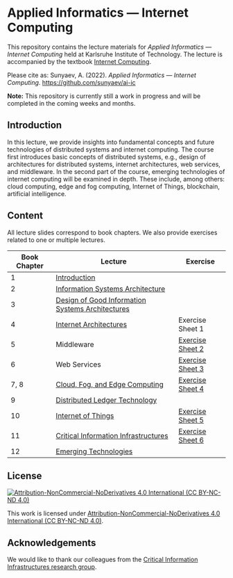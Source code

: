 # Applied Informatics — Internet Computing

This repository contains the lecture materials for _Applied Informatics — Internet Computing_ held at Karlsruhe Institute of Technology. The lecture is accompanied by the textbook [Internet Computing](https://internet-computing.net/).

Please cite as: Sunyaev, A. (2022). _Applied Informatics — Internet Computing_. https://github.com/sunyaev/ai-ic

**Note:** This repository is currently still a work in progress and will be completed in the coming weeks and months.

## Introduction

In this lecture, we provide insights into fundamental concepts and future technologies of distributed systems and internet computing. The course first introduces basic concepts of distributed systems, e.g., design of architectures for distributed systems, internet architectures, web services, and middleware. In the second part of the course, emerging technologies of internet computing will be examined in depth. These include, among others: cloud computing, edge and fog computing, Internet of Things, blockchain, artificial intelligence.

## Content

All lecture slides correspond to book chapters. We also provide exercises related to one or multiple lectures.

| Book Chapter | Lecture | Exercise |
| ----------- | ------- | ------------------ |
| 1 | [Introduction](lecture/ai-ic.lecture_01_ss22.pdf) |                                                                                             | 
| 2 | [Information Systems Architecture](lecture/ai-ic.lecture_02_ss22.pdf) |             |
| 3 | [Design of Good Information Systems Architectures](lecture/ai-ic.lecture_03_ss22.pdf)|                   |
| 4 | [Internet Architectures](lecture/ai-ic.lecture_04_ss22.pdf) | <!--[-->Exercise Sheet 1<!--](tutorial/1/ai-ic.tutorial_01_ss22.pdf)-->        | 
| 5 | <!--[-->Middleware<!--](lecture/ai-ic.lecture_05_ss22.pdf)--> | [Exercise Sheet 2](tutorial/2/ai-ic.tutorial_02_ss22.pdf) |
| 6 | <!--[-->Web Services<!--](lecture/ai-ic.lecture_06_ss22.pdf)--> | [Exercise Sheet 3](tutorial/3/ai-ic.tutorial_03_ss22.pdf)          |
| 7, 8 | [Cloud, Fog, and Edge Computing](lecture/ai-ic.lecture_07_08_ss22.pdf) | [Exercise Sheet 4](tutorial/4/ai-ic.tutorial_04_ss22.pdf) |
| 9 | [Distributed Ledger Technology](lecture/ai-ic.lecture_09_ss22.pdf) |            |
| 10 | [Internet of Things](lecture/ai-ic.lecture_10_ss22.pdf) | [Exercise Sheet 5](tutorial/5/ai-ic.tutorial_05_ss22.pdf)      |             
| 11 | [Critical Information Infrastructures](lecture/ai-ic.lecture_11_ss22.pdf) | [Exercise Sheet 6](tutorial/6/ai-ic.tutorial_06_ss22.pdf)           |
| 12 | [Emerging Technologies](lecture/ai-ic.lecture_12_ss22.pdf)|                                                                                             |

## License

[![Attribution-NonCommercial-NoDerivatives 4.0 International (CC BY-NC-ND 4.0)](https://licensebuttons.net/l/by-nc-nd/4.0/88x31.png)](https://creativecommons.org/licenses/by-nc-nd/4.0/)

This work is licensed under [Attribution-NonCommercial-NoDerivatives 4.0 International (CC BY-NC-ND 4.0)](https://creativecommons.org/licenses/by-nc-nd/4.0/).

## Acknowledgements

We would like to thank our colleagues from the [Critical Information Infrastructures research group](https://cii.aifb.kit.edu/).
